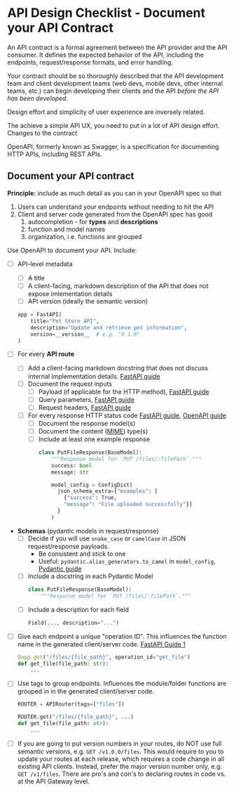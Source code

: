 # API Design Checklist - Document your API Contract

An API contract is a formal agreement between the API provider and the API consumer. It defines the expected behavior of the API, including the endpoints, request/response formats, and error handling.

Your contract should be so thoroughly described that the API development team and client development teams (web devs, mobile devs, other internal teams, etc.) can begin developing their clients and the API *before the API has been developed*.

Design effort and simplicity of user experience are inversely related.

The achieve a simple API UX, you need to put in a lot of API design effort. Changes to the contract

OpenAPI, formerly known as Swagger, is a specification for documenting HTTP APIs, including REST APIs.

## Document your API contract

**Principle:** include as much detail as you can in your OpenAPI spec so that

1. Users can understand your endpoints without needing to hit the API
2. Client and server code generated from the OpenAPI spec has good
   1. autocompletion - for **types** and **descriptions**
   2. function and model names
   3. organization, i.e. functions are grouped

Use OpenAPI to document your API. Include:

- [ ] API-level metadata
  - [ ] A title
  - [ ] A client-facing, markdown description of the API that does not expose imlementation details
  - [ ] API version (ideally the semantic version)
  ```python
  app = FastAPI(
      title="Pet Store API",
      description="Update and retrieve pet information",
      version=__version__  # e.g. "0.1.0"
  )
  ```

- [ ] For every **API route**
  - [ ] Add a client-facing markdown docstring that does not discuss internal implementation details. [FastAPI guide](https://fastapi.tiangolo.com/advanced/path-operation-advanced-configuration/#advanced-description-from-docstring)
  - [ ] Document the request inputs
    - [ ] Payload (if applicable for the HTTP method), [FastAPI guide](https://fastapi.tiangolo.com/tutorial/body/)
    - [ ] Query parameters, [FastAPI guide](https://fastapi.tiangolo.com/tutorial/query-params-str-validations/)
    - [ ] Request headers, [FastAPI guide](https://fastapi.tiangolo.com/tutorial/header-params/)
  - [ ] For every response HTTP status code [FastAPI guide](https://fastapi.tiangolo.com/advanced/additional-responses/), [OpenAPI guide](https://swagger.io/docs/specification/describing-responses/)
    - [ ] Document the response model(s)
    - [ ] Document the content ([MIME](https://developer.mozilla.org/en-US/docs/Web/HTTP/Basics_of_HTTP/MIME_types/Common_types)) type(s)
    - [ ] Include at least one example response
      ```python
      class PutFileResponse(BaseModel):
          """Response model for `PUT /files/:filePath`."""
          success: bool
          message: str
      
          model_config = ConfigDict(
            json_schema_extra={"examples": [
              {"success": True, 
              "message": "File uploaded successfully"}]
            }
          )
      ```

- **Schemas** (pydantic models in request/response)
  - [ ] Decide if you will use `snake_case` or `camelCase` in JSON request/response payloads. 
    - Be consistent and stick to one
    - Useful: `pydantic.alias_generators.to_camel` in `model_config`, [Pydantic guide](https://docs.pydantic.dev/latest/api/config/#pydantic.config.ConfigDict.loc_by_alias)
  - [ ] Include a docstring in each Pydantic Model
    ```python
    class PutFileResponse(BaseModel):
        """Response model for `PUT /files/:filePath`."""
    ```
  - [ ] Include a description for each field 
    ```python
    Field(..., description="...")
    ```
- [ ] Give each endpoint a unique "operation ID". This influences the function name in the generated client/server code. [FastAPI Guide 1](https://fastapi.tiangolo.com/advanced/path-operation-advanced-configuration/#using-the-path-operation-function-name-as-the-operationid)
  ```python
  @app.get("/files/{file_path}", operation_id="get_file")
  def get_file(file_path: str):
      ...
  ```
- [ ] Use tags to group endpoints. Influences the module/folder functions are grouped in in the generated client/server code.
  ```python
  ROUTER = APIRouter(tags=["files"])

  ROUTER.get("/files/{file_path}", ...)
  def get_file(file_path: str):
      ...
  ```
- [ ] If you are going to put version numbers in your routes, do NOT use full semantic versions, e.g. `GET /v1.0.0/files`. This would require to you to update your routes at each release, which requires a code change in all existing API clients. Instead, prefer the major version number only, e.g. `GET /v1/files`. There are pro's and con's to declaring routes in code vs. at the API Gateway level.
